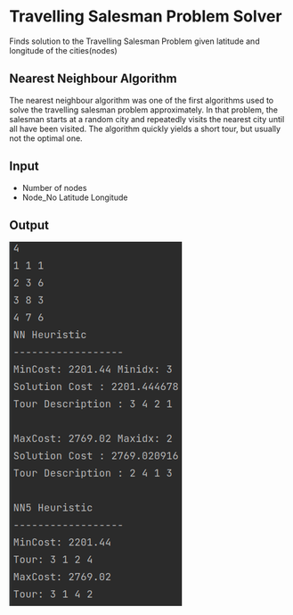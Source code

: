 # Travelling Salesman Problem Solver
Finds solution to the Travelling Salesman Problem given latitude and longitude of the cities(nodes)
## Nearest Neighbour Algorithm
The nearest neighbour algorithm was one of the first algorithms used to solve the travelling salesman problem approximately. 
In that problem, the salesman starts at a random city and repeatedly visits the nearest city until all have been visited. 
The algorithm quickly yields a short tour, but usually not the optimal one.
## Input
* Number of nodes
* Node_No Latitude Longitude
## Output
![output](images/output.png)
